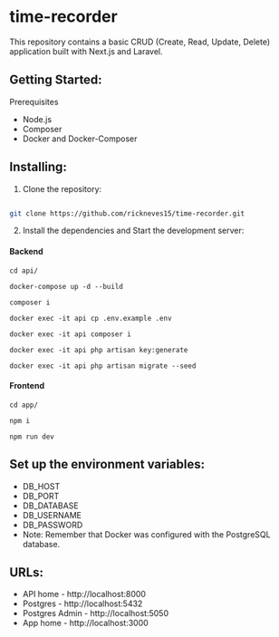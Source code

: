 # time-recorder

This repository contains a basic CRUD (Create, Read, Update, Delete) application built with Next.js and Laravel.

## Getting Started:

Prerequisites

- Node.js
- Composer
- Docker and Docker-Composer

## Installing:

1. Clone the repository:

```bash

git clone https://github.com/rickneves15/time-recorder.git

```

2. Install the dependencies and Start the development server:

#### Backend

    cd api/

    docker-compose up -d --build

    composer i

    docker exec -it api cp .env.example .env

    docker exec -it api composer i

    docker exec -it api php artisan key:generate

    docker exec -it api php artisan migrate --seed

#### Frontend

    cd app/

    npm i

    npm run dev

## Set up the environment variables:

- DB_HOST
- DB_PORT
- DB_DATABASE
- DB_USERNAME
- DB_PASSWORD
- Note: Remember that Docker was configured with the PostgreSQL database.

## URLs:

- API home - http://localhost:8000
- Postgres - http://localhost:5432
- Postgres Admin - http://localhost:5050
- App home - http://localhost:3000
